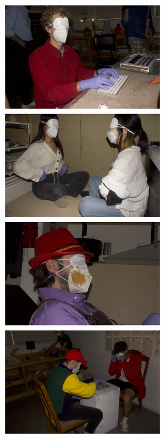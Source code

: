 ![henry](../../images/performance/themindisaplace/henry.jpg)

![momimeg](../../images/performance/themindisaplace/momimeg.jpg)

![quentin](../../images/performance/themindisaplace/quentin.jpg)

![cowles](../../images/performance/themindisaplace/cowles.jpg)